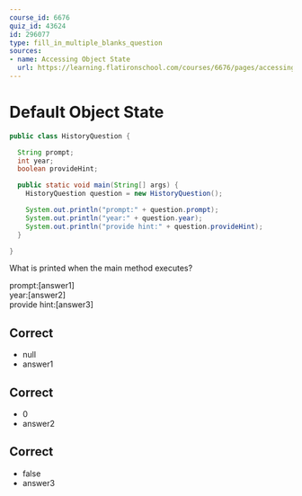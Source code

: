 ```yaml
---
course_id: 6676
quiz_id: 43624
id: 296077
type: fill_in_multiple_blanks_question
sources:
- name: Accessing Object State
  url: https://learning.flatironschool.com/courses/6676/pages/accessing-fields-of-a-class-via-dot-notation
---
```


# Default Object State

```java
public class HistoryQuestion {

  String prompt;
  int year;
  boolean provideHint;

  public static void main(String[] args) {
    HistoryQuestion question = new HistoryQuestion();

    System.out.println("prompt:" + question.prompt);
    System.out.println("year:" + question.year);
    System.out.println("provide hint:" + question.provideHint);
  }

}

```

What is printed when the main method executes?

prompt:[answer1]   
year:[answer2]   
provide hint:[answer3]


## Correct

- null
- answer1

## Correct

- 0
- answer2

## Correct

- false
- answer3